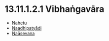 

# 13.11.1.2.1 Vibhaṅgavāra

* [Nahetu](13.11.1.2.1/Nahetu.md)
* [Naadhipatyādi](13.11.1.2.1/Naadhipatyadi.md)
* [Naāsevana](13.11.1.2.1/Naasevana.md)



